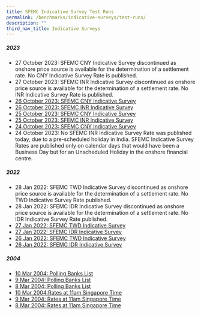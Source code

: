 ```yaml
---
title: SFEMC Indicative Survey Test Runs
permalink: /benchmarks/indicative-surveys/test-runs/
description: ""
third_nav_title: Indicative Surveys
---
```

##### 2023 #####
*   27 October 2023: SFEMC CNY Indicative Survey discontinued as onshore price source is available for the determination of a settlement rate. No CNY Indicative Survey Rate is published.
*   27 October 2023: SFEMC INR Indicative Survey discontinued as onshore price source is available for the determination of a settlement rate. No INR Indicative Survey Rate is published.
*   [26 October 2023: SFEMC CNY Indicative Survey](/files/Indicative%20Survey/Test%20Runs/26%20oct%202023%20(test%20run)%20-%20sfemc%20cny%20indicative%20survey.pdf)
*   [26 October 2023: SFEMC INR Indicative Survey](/files/Indicative%20Survey/Test%20Runs/26%20oct%202023%20(test%20run)%20-%20sfemc%20inr%20indicative%20survey.pdf)
*   [25 October 2023: SFEMC CNY Indicative Survey](/files/Indicative%20Survey/Test%20Runs/25%20oct%202023%20(test%20run)%20-%20sfemc%20cny%20indicative%20survey.pdf)
*   [25 October 2023: SFEMC INR Indicative Survey](/files/Indicative%20Survey/Test%20Runs/25%20oct%202023%20(test%20run)%20-%20sfemc%20inr%20indicative%20survey.pdf)
*   [24 October 2023: SFEMC CNY Indicative Survey](/files/Indicative%20Survey/Test%20Runs/24%20oct%202023%20(test%20run)%20-%20sfemc%20cny%20indicative%20survey.pdf)
*   24 October 2023: No SFEMC INR Indicative Survey Rate was published today, due to a pre-scheduled holiday in India. SFEMC Indicative Survey Rates are published only on calendar days that would have been a Business Day but for an Unscheduled Holiday in the onshore financial centre.

##### 2022 #####
*   28 Jan 2022: SFEMC TWD Indicative Survey discontinued as onshore price source is available for the determination of a settlement rate. No TWD Indicative Survey Rate published.
*   28 Jan 2022: SFEMC IDR Indicative Survey discontinued as onshore price source is available for the determination of a settlement rate. No IDR Indicative Survey Rate published.
*   [27 Jan 2022: SFEMC TWD Indicative Survey](/files/Indicative%20Survey/Test%20Runs/27%20Jan%202022%20(Test%20Run)%20-%20SFEMC%20TWD%20Indicative%20Survey.pdf)
*   [27 Jan 2022: SFEMC IDR Indicative Survey](/files/Indicative%20Survey/Test%20Runs/27%20Jan%202022%20(Test%20Run)%20-%20SFEMC%20IDR%20Indicative%20Survey.pdf)
*   [26 Jan 2022: SFEMC TWD Indicative Survey](/files/Indicative%20Survey/Test%20Runs/26%20Jan%202022%20(Test%20Run)%20-%20SFEMC%20TWD%20Indicative%20Survey.pdf)
*   [26 Jan 2022: SFEMC IDR Indicative Survey](/files/Indicative%20Survey/Test%20Runs/26%20Jan%202022%20(Test%20Run)%20-%20SFEMC%20IDR%20Indicative%20Survey.pdf)

##### 2004 #####
*   [10 Mar 2004: Polling Banks List](/files/Indicative%20Survey/Test%20Runs/2004-03-10-Polling%20Banks%20list%20dtd%2010%20March%202004.pdf)
*   [9 Mar 2004: Polling Banks List](/files/Indicative%20Survey/Test%20Runs/2004-03-09-Polling%20Banks%20list%20dtd%209%20March%202004.pdf)
*   [8 Mar 2004: Polling Banks List](/files/Indicative%20Survey/Test%20Runs/2004-03-08-Polling%20Banks%20list%20dtd%208%20March%202004.pdf)
*   [10 Mar 2004:Rates at 11am Singapore Time](/files/Indicative%20Survey/Test%20Runs/2004-03-10-Rates%20at%2011am%20Singapore%20dtd%2010%20Mar%202004.pdf)
*   [9 Mar 2004: Rates at 11am Singapore Time](/files/Indicative%20Survey/Test%20Runs/2004-03-09-Rates%20at%2011am%20Singapore%20dtd%209%20Mar%202004.pdf)
*   [8 Mar 2004: Rates at 11am Singapore Time](/files/Indicative%20Survey/Test%20Runs/2004-03-08-Rates%20at%2011am%20Singapore%20dtd%208%20Mar%202004.pdf)